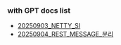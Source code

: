### with GPT docs list
- [20250903_NETTY_SI](20250903_NETTY_SI.md)
- [20250904_REST_MESSAGE_분리](20250904_REST_MESSAGE_분리.md)